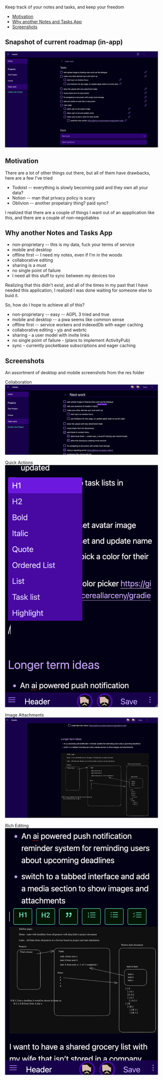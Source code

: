 Keep track of your notes and tasks, and keep your freedom

- [Motivation](#motivation)
- [Why another Notes and Tasks App](#why-another-notes-and-tasks-app)
- [Screenshots](#screenshots)

## Snapshot of current roadmap (in-app)
<img src='./res/desktop-roadmap.png' >

## Motivation
There are a lot of other things out there, but all of them have drawbacks, here are a few I've tried

- Todoist -- everything is slowly becoming paid and they own all your data?
- Notion -- man that privacy policy is scary
- Oblivion -- another propetairy thing? paid sync?

I realized that there are a couple of things I want out of an appplication like this, and there are a couple of non-negotiables

## Why another Notes and Tasks App
- non-proprietary -- this is my data, fuck your terms of service
- mobile and desktop
- offline first -- I need my notes, even if I'm in the woods
- collaborative editing
- sharing is a must
- no single point of failure
- I need all this stuff to sync between my devices too

Realizing that this didn't exist, and all of the times in my past that I have needed this application, I realized I was done waiting for someone else to buid it.

So, how do I hope to achieve all of this?
- non-proprietary -- easy -- AGPL 3 tried and true
- mobile and desktop -- a pwa seems like common sense
- offline first -- service workers and indexedDb with eager caching
- collaborative editing - yjs and webrtc
- sharing - a user model with invite links
- no single point of failure - (plans to implement ActivityPub)
- sync - currently pocketbase subscriptions and eager caching


## Screenshots
An assortment of desktop and mobile screenshots from the res folder

Collaboration
<img src='./res/collaboration.png'>

Quick Actions
<img src='./res/actions.png'>

Image Attachments
<img src='./res/attachments.png'>

Rich Editing
<img src='./res/rich-editing.png'>